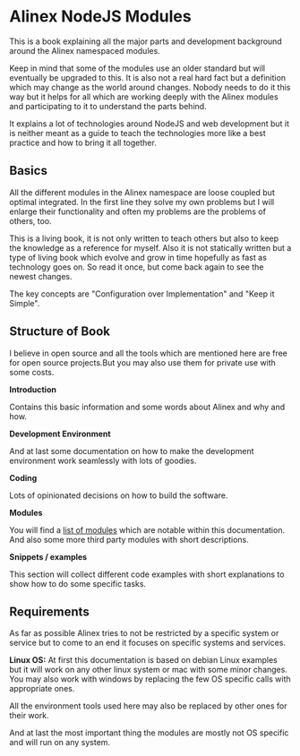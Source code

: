 # Alinex NodeJS Modules

This is a book explaining all the major parts and development background around
the Alinex namespaced modules.

Keep in mind that some of the modules use an older standard but will eventually
be upgraded to this. It is also not a real hard fact but a definition which may
change as the world around changes. Nobody needs to do it this way but it helps
for all which are working deeply with the Alinex modules and participating to it
to understand the parts behind.

It explains a lot of technologies around NodeJS and web development but it is
neither meant as a guide to teach the technologies more like a best practice
and how to bring it all together.


## Basics

All the different modules in the Alinex namespace are loose coupled but optimal
integrated. In the first line they solve my own problems
but I will enlarge their functionality and often my problems are the problems of
others, too.

This is a living book, it is not only written to teach others but also to keep
the knowledge as a reference for myself. Also it is not statically written but a
type of living book which evolve and grow in time hopefully as fast as technology
goes on. So read it once, but come back again to see the newest changes.

The key concepts are "Configuration over Implementation" and "Keep it Simple".


## Structure of Book

I believe in open source and all the tools which are mentioned here are free for
open source projects.But you may also use them for private use with some costs.

__Introduction__

Contains this basic information and some words about Alinex and why and how.

__Development Environment__

And at last some documentation on how to make the development environment work
seamlessly with lots of goodies.

__Coding__

Lots of opinionated decisions on how to build the software.

__Modules__

You will find a [list of modules](modules.md) which are notable within this documentation.
And also some more third party modules with short descriptions.

__Snippets / examples__

This section will collect different code examples with short explanations to show
how to do some specific tasks.


## Requirements

As far as possible Alinex tries to not be restricted by a specific system or service
but to come to an end it focuses on specific systems and services.

__Linux OS:__ At first this documentation is based on debian Linux examples but it
will work on any other linux system or mac with some minor changes. You may also
work with windows by replacing the few OS specific calls with appropriate ones.

All the environment tools used here may also be replaced by other ones for their
work.

And at last the most important thing the modules are mostly not OS specific and
will run on any system.
